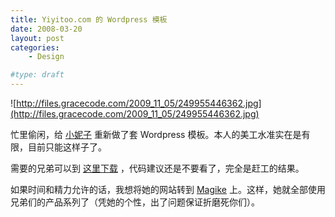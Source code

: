 ```yaml
---
title: Yiyitoo.com 的 Wordpress 模板
date: 2008-03-20
layout: post
categories:
    - Design

#type: draft
---
```


![http://files.gracecode.com/2009_11_05/249955446362.jpg](http://files.gracecode.com/2009_11_05/249955446362.jpg)

忙里偷闲，给 [小妮子](http://www.yiyitoo.com) 重新做了套 Wordpress 模板。本人的美工水准实在是有限，目前只能这样子了。

需要的兄弟可以到 [这里下载](http://files.gracecode.com/2008_03_19/1205923470.zip) ，代码建议还是不要看了，完全是赶工的结果。

如果时间和精力允许的话，我想将她的网站转到  [Magike](http://www.magike.net)  上。这样，她就全部使用兄弟们的产品系列了（凭她的个性，出了问题保证折磨死你们）。
